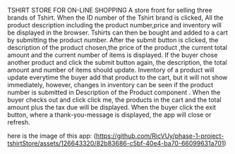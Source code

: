 TSHIRT STORE FOR ON-LINE SHOPPING
A store front for selling three brands of Tshirt.
When the ID number of the Tshirt brand is clicked, All the product description including the product number,price and inventory will be displayed in the browser.
Tshirts can then be bought and added to a cart by submitting the product number.
After the submit button is clicked, the description of the product chosen,the price of the product ,the current total amount and the current number of items is displayed.
If the buyer chose another product and click the submit button again, the description, the total amount and number of items should update.
Inventory of a product will update everytime the buyer add that product to the cart, but it will not show immediately, however, changes in inventory 
can be seen if the product number is submitted in Description of the Product component .
When the buyer checks out and click click me, the products in the cart and the total amount plus the tax due will be displayed.
When the buyer click the exit button, where a thank-you-message is displayed, the app will close or refresh.

here is the image of this app:
(https://github.com/RicVUy/phase-1-project-tshirtStore/assets/126643320/82b83686-c5bf-40e4-ba70-66099631a701)
